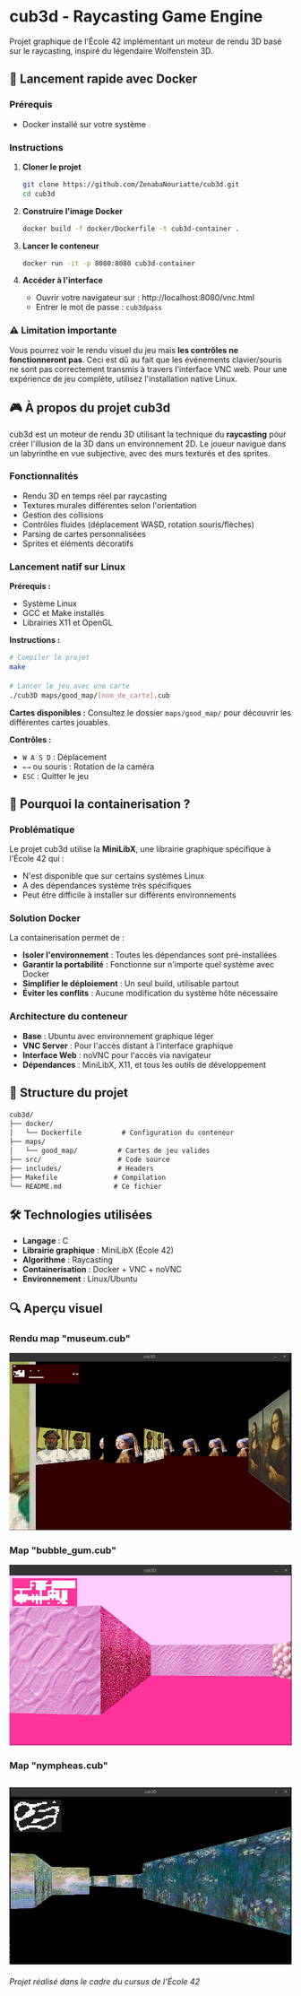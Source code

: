 # cub3d - Raycasting Game Engine

Projet graphique de l'École 42 implémentant un moteur de rendu 3D basé sur le raycasting, inspiré du légendaire Wolfenstein 3D.

## 🚀 Lancement rapide avec Docker

### Prérequis
- Docker installé sur votre système

### Instructions
1. **Cloner le projet**
   ```bash
   git clone https://github.com/ZenabaNouriatte/cub3d.git
   cd cub3d
   ```

2. **Construire l'image Docker**
   ```bash
   docker build -f docker/Dockerfile -t cub3d-container .
   ```

3. **Lancer le conteneur**
   ```bash
   docker run -it -p 8080:8080 cub3d-container
   ```

4. **Accéder à l'interface**
   - Ouvrir votre navigateur sur : http://localhost:8080/vnc.html
   - Entrer le mot de passe : `cub3dpass`

### ⚠️ Limitation importante
Vous pourrez voir le rendu visuel du jeu mais **les contrôles ne fonctionneront pas**. Ceci est dû au fait que les événements clavier/souris ne sont pas correctement transmis à travers l'interface VNC web. Pour une expérience de jeu complète, utilisez l'installation native Linux.

## 🎮 À propos du projet cub3d

cub3d est un moteur de rendu 3D utilisant la technique du **raycasting** pour créer l'illusion de la 3D dans un environnement 2D. Le joueur navigue dans un labyrinthe en vue subjective, avec des murs texturés et des sprites.

### Fonctionnalités
- Rendu 3D en temps réel par raycasting
- Textures murales différentes selon l'orientation
- Gestion des collisions
- Contrôles fluides (déplacement WASD, rotation souris/flèches)
- Parsing de cartes personnalisées
- Sprites et éléments décoratifs

### Lancement natif sur Linux

**Prérequis :**
- Système Linux
- GCC et Make installés
- Librairies X11 et OpenGL

**Instructions :**
```bash
# Compiler le projet
make

# Lancer le jeu avec une carte
./cub3D maps/good_map/[nom_de_carte].cub
```

**Cartes disponibles :**
Consultez le dossier `maps/good_map/` pour découvrir les différentes cartes jouables.

**Contrôles :**
- `W A S D` : Déplacement
- `←→` ou souris : Rotation de la caméra
- `ESC` : Quitter le jeu

## 🐳 Pourquoi la containerisation ?

### Problématique
Le projet cub3d utilise la **MiniLibX**, une librairie graphique spécifique à l'École 42 qui :
- N'est disponible que sur certains systèmes Linux
- A des dépendances système très spécifiques
- Peut être difficile à installer sur différents environnements

### Solution Docker
La containerisation permet de :
- **Isoler l'environnement** : Toutes les dépendances sont pré-installées
- **Garantir la portabilité** : Fonctionne sur n'importe quel système avec Docker
- **Simplifier le déploiement** : Un seul build, utilisable partout
- **Éviter les conflits** : Aucune modification du système hôte nécessaire

### Architecture du conteneur
- **Base** : Ubuntu avec environnement graphique léger
- **VNC Server** : Pour l'accès distant à l'interface graphique
- **Interface Web** : noVNC pour l'accès via navigateur
- **Dépendances** : MiniLibX, X11, et tous les outils de développement

## 📁 Structure du projet

```
cub3d/
├── docker/
│   └── Dockerfile          # Configuration du conteneur
├── maps/
│   └── good_map/          # Cartes de jeu valides
├── src/                   # Code source
├── includes/              # Headers
├── Makefile              # Compilation
└── README.md             # Ce fichier
```

## 🛠️ Technologies utilisées

- **Langage** : C
- **Librairie graphique** : MiniLibX (École 42)
- **Algorithme** : Raycasting
- **Containerisation** : Docker + VNC + noVNC
- **Environnement** : Linux/Ubuntu

## 🔍 Aperçu visuel

### Rendu map "museum.cub"
![Capture du jeu Cub3D](screenshots/2.png)

### Map "bubble_gum.cub"
![Bubble Gum](screenshots/3.png)

### Map "nympheas.cub"
![Nympheas](screenshots/1.png)
---

*Projet réalisé dans le cadre du cursus de l'École 42*
